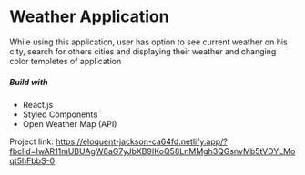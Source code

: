 # Weather Application

While using this application, user has option to see current weather on his city, search for others cities and displaying their weather and changing color templetes of application

##### Build with
- React.js
- Styled Components
- Open Weather Map (API)

Project link: https://eloquent-jackson-ca64fd.netlify.app/?fbclid=IwAR11mUBUAgW8aG7yJbXB9IKoQ58LnMMgh3QGsnvMb5tVDYLMoqt5hFbbS-0
